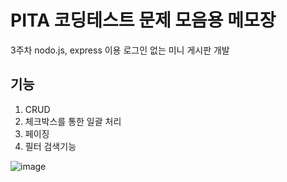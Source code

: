 # PITA 코딩테스트 문제 모음용 메모장
3주차 nodo.js, express 이용 로그인 없는 미니 게시판 개발

## 기능 
1. CRUD
2. 체크박스를 통한 일괄 처리
3. 페이징
4. 필터 검색기능

![image](https://user-images.githubusercontent.com/83942678/151335525-73784013-b704-4b4f-8d66-75a829be7f4c.png)
